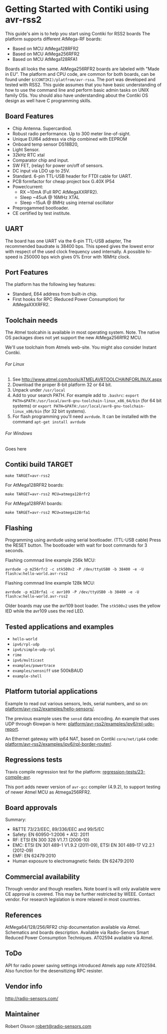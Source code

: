 Getting Started with Contiki using avr-rss2
===========================================
This guide's aim is to help you start using Contiki for RSS2 boards
The platform supports different AtMega-RF boards:

* Based on MCU AtMega128RFR2
* Based on MCU AtMega256RFR2
* Based on MCU AtMega128RFA1 

Boards all looks the same. AtMega256RFR2 boards are labeled with "Made in EU".
The platform and CPU code, are common for both boards, can be found under 
`$(CONTIKI)/platfrom/avr-rssa`. The port was developed and tested with RSS2.
This guide assumes that you have basic understanding of how to use the 
command line and perform basic admin tasks on UNIX family OSs. You should
also have understanding about the Contiki OS design as well have C 
programming skills.

Board Features
----------------
* Chip Antenna. Supercardiod.
* Robust radio performance. Up to 300 meter line-of-sight.
* Unique EUI64 address via chip combined with EEPROM
* Onboard temp sensor DS18B20, 
* Light Sensor.
* 32kHz RTC xtal
* Comparator chip and input. 
* SW FET, (relay) for power on/off of sensors.
* DC input via LDO up to 25V.
* Standard. 6-pin TTL-USB header for FTDI cable for UART.
* PCB formfactor for cheap project box G.40X IP54
* Power/current:
  * RX ~10mA (Full RPC AtMegaXXRFR2). 
  * Sleep ~45uA @ 16MHz XTAL
  * Sleep ~15uA @  8MHz using internal oscillator
* Preprogammed bootloader. 
* CE certified by test institute.

UART 
----
The board has one UART via the 6-pin TTL-USB adapter, The recommended
baudrate is 38400 bps. This speed gives the lowest error with respect 
of the used clock frequency used internally. A possible hi-speed is 
250000 bps wich gives 0% Error with 16MHz clock. 

Port Features
--------------
The platform has the following key features:
* Standard, E64 address from built-in chip.
* First hooks for RPC (Reduced Power Consumption) for AtMegaXXXRFR2. 

Toolchain needs
---------------
The Atmel toolcahin is available in most operating system. 
Note. The native OS packages does not yet support the new 
AtMega256RfR2 MCU. 

We'll use toolchain from Atmels web-site. You might also consider 
Instant Contiki.


###### For Linux

1. See http://www.atmel.com/tools/ATMELAVRTOOLCHAINFORLINUX.aspx
2. Download the proper 8-bit platform 32 or 64 bit.
3. Unpack under `/usr/local`
4. Add to your search PATH. For example add to `.bashrc`: `export PATH=$PATH:/usr/local/avr8-gnu-toolchain-linux_x86_64/bin` (for 64 bit systems) or `export PATH=$PATH:/usr/local/avr8-gnu-toolchain-linux_x86/bin` (for 32 birt systems).
5. For flash programming you'll need `avrdude`. It can be installed with the command
`apt-get install avrdude`

###### For Windows

Goes here

Contiki build TARGET
--------------------
    make TARGET=avr-rss2

For AtMega128RFR2 boards:

    make TARGET=avr-rss2 MCU=atmega128rfr2

For AtMega128RFA1 boards:

    make TARGET=avr-rss2 MCU=atmega128rfa1

Flashing
--------
Programming using avrdude using serial bootloader. (TTL-USB cable)
Press the RESET button. The bootloader with wait for boot commands 
for 3 seconds.

Flashing commnad line example 256k MCU:

    avrdude -p m256rfr2 -c stk500v2 -P /dev/ttyUSB0 -b 38400 -e -U flash:w:hello-world.avr-rss2 

Flashing commnad line example 128k MCU:

    avrdude -p m128rfa1 -c avr109 -P /dev/ttyUSB0 -b 38400 -e -U flash:w:hello-world.avr-rss2 

Older boards may use the avr109 boot loader. The `stk500v2` uses the yellow 
lED while the avr109 uses the red LED.

Tested applications and examples
---------------------------------
* `hello-world`
* `ipv6/rpl-udp`
* `ipv6/simple-udp-rpl`
* `rime`
* `ipv6/multicast`
* `examples/powertrace`
* `examples/sensniff` use 500kBAUD
* `example-shell`

Platform tutorial applications
-----------------------------
Example to read out various sensors, leds, serial numbers, and so on:
[platform/avr-rss2/examples/hello-sensors/](examples/hello-sensors/).

The previous example uses the `sensd` data encoding. An example that uses UDP through 6lowpan is here:
[platform/avr-rss2/examples/ipv6/rpl-udp-report](examples/ipv6/rpl-udp-report).

An Ethernet gateway with ip64 NAT, based on Contiki `core/net/ip64` code:
[platform/avr-rss2/examples/ipv6/rpl-border-router/](examples/ipv6/rpl-border-router/).

Regressions tests
-----------------
Travis compile regression test for the platform: 
[regression-tests/23-compile-avr](../../regression-tests/23-compile-avr).

This port adds newer version of `avr-gcc` compiler (4.9.2), to support 
testing of newer Atmel MCU as Atmega256RFR2.


Board approvals
---------------
Summary: 
* R&TTE 73/23/EEC, 89/336/EEC and 99/5/EC
* Safety: EN 60950-1:2006 + A12: 2011
* RF: ETSI EN 300 328 V1.7.1 (2006-10)
* EMC: ETSI EN 301 489-1 V1.9.2 (2011-09), ETSI EN 301 489-17 V2.2.1 (2012-09)
* EMF: EN 62479:2010
* Human exposure to electromagnetic fields: EN 62479:2010 

Commercial availability
------------------------
Through vendor and though resellers. Note board is will only available 
were CE approval is covered. This may be further restricted by WEEE.
Contact vendor. For research legislation is more relaxed in most 
countries.

References
----------
AtMega64/128/256/RFR2 chip documentation available via Atmel.
Schematics and boards description. Available via Radio-Senors
Smart Reduced Power Consumption Techniques. AT02594 available via Atmel.

ToDo
-----
API for radio power saving settings introduced Atmels app note AT02594. 
Also function for the desensitizing RPC resister.

Vendor info
-----------
http://radio-sensors.com/

Maintainer
----------
Robert Olsson <robert@radio-sensors.com>
